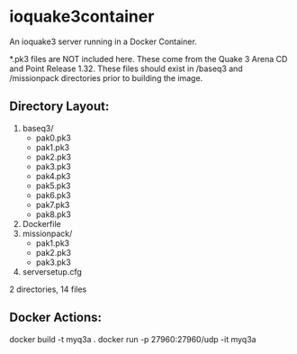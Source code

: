 # ioquake3container

An ioquake3 server running in a Docker Container.

*.pk3 files are NOT included here. These come from the Quake 3 Arena CD and Point Release 1.32. These files should exist in /baseq3 and /missionpack directories prior to building the image.

## Directory Layout:

1. baseq3/
    * pak0.pk3
    * pak1.pk3
    * pak2.pk3
    * pak3.pk3
    * pak4.pk3
    * pak5.pk3
    * pak6.pk3
    * pak7.pk3
    * pak8.pk3
2. Dockerfile
3. missionpack/
    * pak1.pk3
    * pak2.pk3
    * pak3.pk3
4. serversetup.cfg

2 directories, 14 files

## Docker Actions:

docker build -t myq3a .
docker run -p 27960:27960/udp -it myq3a


